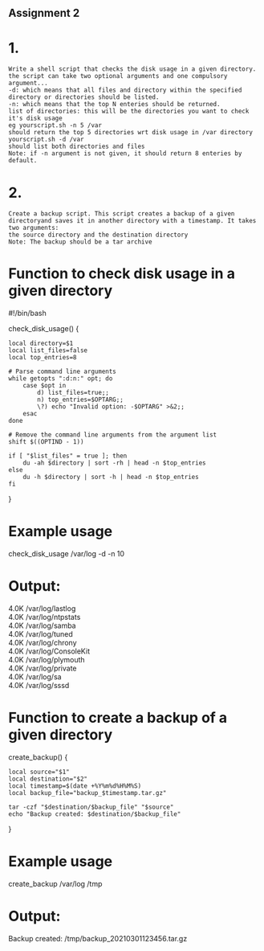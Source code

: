 ## Assignment 2

# 1. 
    Write a shell script that checks the disk usage in a given directory.
    the script can take two optional arguments and one compulsory argument...
    -d: which means that all files and directory within the specified directory or directories should be listed.
    -n: which means that the top N enteries should be returned.
    list of directories: this will be the directories you want to check it's disk usage
    eg yourscript.sh -n 5 /var
    should return the top 5 directories wrt disk usage in /var directory
    yourscript.sh -d /var
    should list both directories and files
    Note: if -n argument is not given, it should return 8 enteries by default.

# 2.
    Create a backup script. This script creates a backup of a given directoryand saves it in another directory with a timestamp. It takes two arguments:
    the source directory and the destination directory
    Note: The backup should be a tar archive



# Function to check disk usage in a given directory

#!/bin/bash

check_disk_usage() 
{

    local directory=$1
    local list_files=false
    local top_entries=8

    # Parse command line arguments
    while getopts ":d:n:" opt; do
        case $opt in
            d) list_files=true;;
            n) top_entries=$OPTARG;;
            \?) echo "Invalid option: -$OPTARG" >&2;;
        esac
    done

    # Remove the command line arguments from the argument list
    shift $((OPTIND - 1))

    if [ "$list_files" = true ]; then
        du -ah $directory | sort -rh | head -n $top_entries
    else
        du -h $directory | sort -h | head -n $top_entries
    fi
}


# Example usage
check_disk_usage /var/log -d -n 10
# Output:
 4.0K    /var/log/lastlog </br>
 4.0K    /var/log/ntpstats </br>
 4.0K    /var/log/samba </br>
 4.0K    /var/log/tuned </br>
 4.0K    /var/log/chrony </br>
 4.0K    /var/log/ConsoleKit </br>
 4.0K    /var/log/plymouth </br>
 4.0K    /var/log/private </br>
 4.0K    /var/log/sa </br>
 4.0K    /var/log/sssd </br>

# Function to create a backup of a given directory
create_backup() {
    </br>


    local source="$1"
    local destination="$2"
    local timestamp=$(date +%Y%m%d%H%M%S)
    local backup_file="backup_$timestamp.tar.gz"

    tar -czf "$destination/$backup_file" "$source"
    echo "Backup created: $destination/$backup_file"
}
# Example usage
create_backup /var/log /tmp
# Output:
 Backup created: /tmp/backup_20210301123456.tar.gz



